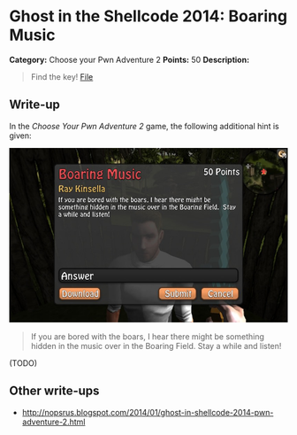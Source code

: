 # Ghost in the Shellcode 2014: Boaring Music

**Category:** Choose your Pwn Adventure 2
**Points:** 50
**Description:**

> Find the key! [File](https://2014.ghostintheshellcode.com/boaringfield-6035032d25ae10f0005ac69379c0dd8d9b9b2a12)

## Write-up

In the _Choose Your Pwn Adventure 2_ game, the following additional hint is given:

![](game-screenshot.jpg)

> If you are bored with the boars, I hear there might be something hidden in the music over in the Boaring Field. Stay a while and listen!

(TODO)

## Other write-ups

* <http://nopsrus.blogspot.com/2014/01/ghost-in-shellcode-2014-pwn-adventure-2.html>

